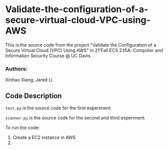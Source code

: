 # Validate-the-configuration-of-a-secure-virtual-cloud-VPC-using-AWS

This is the source code from the project "Validate the Configuration of a Secure Virtual
Cloud (VPC) Using AWS" in 21'Fall ECS 235A: Computer and Information Security Course @ UC Davis

### Authors: ### 

Xinhao Xiang, Jared Li

## Code Description ##

`test.py` is the source code for the first experiment

`scanner.py` is the source code for the second and third experiment.

To run the code:
1. Create a EC2 instance in AWS
2. 


